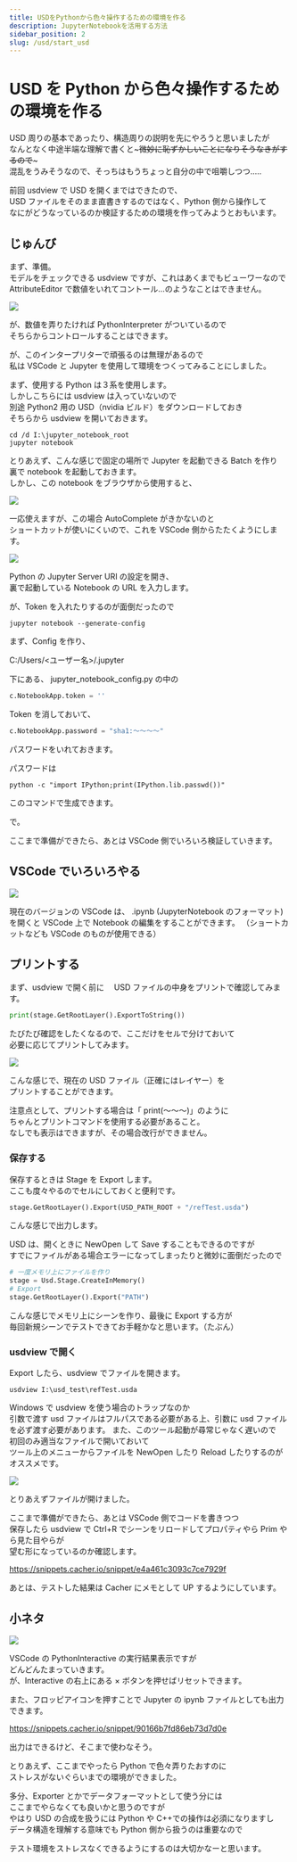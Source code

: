 ```yaml
---
title: USDをPythonから色々操作するための環境を作る
description: JupyterNotebookを活用する方法
sidebar_position: 2
slug: /usd/start_usd
---
```


# USD を Python から色々操作するための環境を作る

USD 周りの基本であったり、構造周りの説明を先にやろうと思いましたが  
なんとなく中途半端な理解で書くと~~~微妙に恥ずかしいことになりそうなきがするので~~~  
混乱をうみそうなので、そっちはもうちょっと自分の中で咀嚼しつつ.....

前回 usdview で USD を開くまではできたので、  
USD ファイルをそのまま直書きするのではなく、Python 側から操作して  
なにがどうなっているのか検証するための環境を作ってみようとおもいます。

## じゅんび

まず、準備。  
モデルをチェックできる usdview ですが、これはあくまでもビューワーなので  
AttributeEditor で数値をいれてコントール...のようなことはできません。

![](https://gyazo.com/c9db8ccab23266051d25085db95c77bd.png)

が、数値を弄りたければ PythonInterpreter がついているので  
そちらからコントロールすることはできます。

が、このインタープリターで頑張るのは無理があるので  
私は VSCode と Jupyter を使用して環境をつくってみることにしました。

まず、使用する Python は３系を使用します。  
しかしこちらには usdview は入っていないので  
別途 Python2 用の USD（nvidia ビルド）をダウンロードしておき  
そちらから usdview を開いておきます。

```
cd /d I:\jupyter_notebook_root
jupyter notebook
```

とりあえず、こんな感じで固定の場所で Jupyter を起動できる Batch を作り  
裏で notebook を起動しておきます。  
しかし、この notebook をブラウザから使用すると、

![](https://gyazo.com/b3a8bf3a0e527f61b217b5cab8d82e9d.png)

一応使えますが、この場合 AutoComplete がきかないのと  
ショートカットが使いにくいので、これを VSCode 側からたたくようにします。

![](https://gyazo.com/de2de82522cab139a46da49981bae9cc.png)

Python の Jupyter Server URI の設定を開き、  
裏で起動している Notebook の URL を入力します。

が、Token を入れたりするのが面倒だったので

```
jupyter notebook --generate-config
```

まず、Config を作り、

C:/Users/\<ユーザー名\>/.jupyter

下にある、 jupyter_notebook_config.py の中の

```python
c.NotebookApp.token = ''
```

Token を消しておいて、

```python
c.NotebookApp.password = "sha1:～～～～"
```

パスワードをいれておきます。

パスワードは

```
python -c "import IPython;print(IPython.lib.passwd())"
```

このコマンドで生成できます。

で。

ここまで準備ができたら、あとは VSCode 側でいろいろ検証していきます。

## VSCode でいろいろやる

![](https://gyazo.com/833bf64be619f449b049a72ce03c982b.png)

現在のバージョンの VSCode は、 .ipynb (JupyterNotebook のフォーマット)を開くと
VSCode 上で Notebook の編集をすることができます。
（ショートカットなども VSCode のものが使用できる）

## プリントする

まず、usdview で開く前に　 USD ファイルの中身をプリントで確認してみます。

```python
print(stage.GetRootLayer().ExportToString())
```

たびたび確認をしたくなるので、ここだけをセルで分けておいて  
必要に応じてプリントしてみます。

![](https://gyazo.com/67708aa3b9cd65a747f03ca9084c6a11.png)

こんな感じで、現在の USD ファイル（正確にはレイヤー）を  
プリントすることができます。

注意点として、プリントする場合は「 print(～～～)」のように  
ちゃんとプリントコマンドを使用する必要があること。  
なしでも表示はできますが、その場合改行ができません。

### 保存する

保存するときは Stage を Export します。  
ここも度々やるのでセルにしておくと便利です。

```python
stage.GetRootLayer().Export(USD_PATH_ROOT + "/refTest.usda")
```

こんな感じで出力します。

USD は、開くときに NewOpen して Save することもできるのですが  
すでにファイルがある場合エラーになってしまったりと微妙に面倒だったので

```python
# 一度メモリ上にファイルを作り
stage = Usd.Stage.CreateInMemory()
# Export
stage.GetRootLayer().Export("PATH")
```

こんな感じでメモリ上にシーンを作り、最後に Export する方が  
毎回新規シーンでテストできてお手軽かなと思います。（たぶん）

### usdview で開く

Export したら、usdview でファイルを開きます。

```
usdview I:\usd_test\refTest.usda
```

Windows で usdview を使う場合のトラップなのか  
引数で渡す usd ファイルはフルパスである必要がある上、引数に usd ファイルを必ず渡す必要があります。
また、このツール起動が尋常じゃなく遅いので  
初回のみ適当なファイルで開いておいて  
ツール上のメニューからファイルを NewOpen したり Reload したりするのがオススメです。

![](https://gyazo.com/052b4430de2622643f14ae59322af78d.png)

とりあえずファイルが開けました。

ここまで準備ができたら、あとは VSCode 側でコードを書きつつ  
保存したら usdview で Ctrl+R でシーンをリロードしてプロパティやら Prim やら見た目やらが  
望む形になっているのか確認します。

https://snippets.cacher.io/snippet/e4a461c3093c7ce7929f

あとは、テストした結果は Cacher にメモとして UP するようにしています。

## 小ネタ

![](https://gyazo.com/5878a971ba83dcf4312eb3e6d1afcaae.png)

VSCode の PythonInteractive の実行結果表示ですが  
どんどんたまっていきます。  
が、Interactive の右上にある × ボタンを押せばリセットできます。

また、フロッピアイコンを押すことで Jupyter の ipynb ファイルとしても出力できます。

https://snippets.cacher.io/snippet/90166b7fd86eb73d7d0e

出力はできるけど、そこまで使わなそう。

とりあえず、ここまでやったら Python で色々弄りたおすのに  
ストレスがないぐらいまでの環境ができました。

多分、Exporter とかでデータフォーマットとして使う分には  
ここまでやらなくても良いかと思うのですが  
やはり USD の合成を扱うには Python や C++での操作は必須になりますし  
データ構造を理解する意味でも Python 側から扱うのは重要なので

テスト環境をストレスなくできるようにするのは大切かなーと思います。
